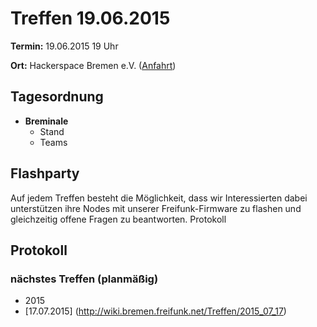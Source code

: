# Treffen 19.06.2015

**Termin:** 19.06.2015 19 Uhr

**Ort:** Hackerspace Bremen e.V. ([Anfahrt](https://www.hackerspace-bremen.de/anfahrt/))

## Tagesordnung

* **Breminale**
  * Stand
  * Teams

## Flashparty

Auf jedem Treffen besteht die Möglichkeit, dass wir Interessierten dabei unterstützen ihre Nodes mit unserer Freifunk-Firmware zu flashen und gleichzeitig offene Fragen zu beantworten.
Protokoll

## Protokoll

### nächstes Treffen (planmäßig)
* 2015
 * [17.07.2015] (http://wiki.bremen.freifunk.net/Treffen/2015_07_17)
